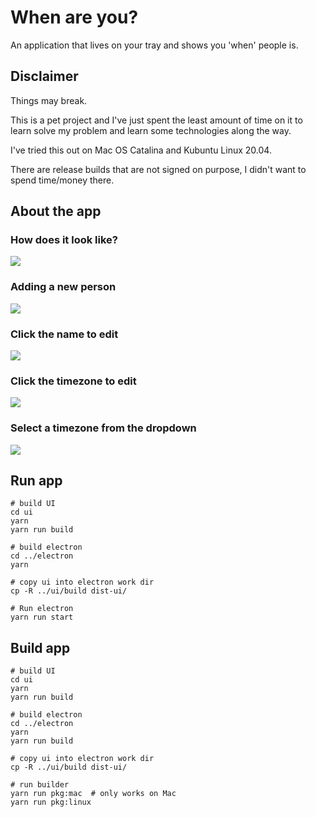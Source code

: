 # When are you?
An application that lives on your tray and shows you 'when' people is.

## Disclaimer

Things may break.

This is a pet project and I've just spent the least amount of time on it to
learn solve my problem and learn some technologies along the way.

I've tried this out on Mac OS Catalina and Kubuntu Linux 20.04.

There are release builds that are not signed on purpose, I didn't want to spend time/money there.

## About the app

### How does it look like?

<img src='./images/ui.jpg' />

### Adding a new person

<img src='./images/add-new-person.jpg' />

### Click the name to edit

<img src='./images/click-to-edit-name.jpg' />

### Click the timezone to edit

<img src='./images/click-to-edit-timezone.jpg' />

### Select a timezone from the dropdown

<img src='./images/timezone-select.jpg' />


## Run app

```
# build UI
cd ui
yarn
yarn run build

# build electron
cd ../electron
yarn

# copy ui into electron work dir
cp -R ../ui/build dist-ui/

# Run electron
yarn run start
```


## Build app

```
# build UI
cd ui
yarn
yarn run build

# build electron
cd ../electron
yarn
yarn run build

# copy ui into electron work dir
cp -R ../ui/build dist-ui/

# run builder
yarn run pkg:mac  # only works on Mac
yarn run pkg:linux
```
